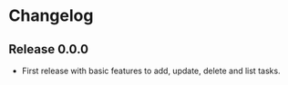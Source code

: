 # Changelog

## Release 0.0.0

- First release with basic features to add, update, delete and list tasks.

